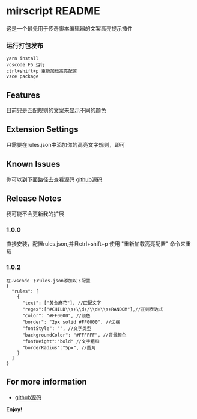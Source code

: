 # mirscript README

这是一个最先用于传奇脚本编辑器的文案高亮提示插件

### 运行打包发布
```
yarn install
vcscode F5 运行
ctrl+shift+p 重新加载高亮配置
vsce package
```

## Features

目前只是匹配规则的文案来显示不同的颜色


## Extension Settings

只需要在rules.json中添加你的高亮文字规则，即可

## Known Issues

你可以到下面路径去查看源码
[github源码](https://github.com/babulin/MirScript.git)

## Release Notes

我可能不会更新我的扩展

### 1.0.0

直接安装，配置rules.json,并且ctrl+shift+p 使用 "重新加载高亮配置" 命令来重载

### 1.0.2
```
在.vscode 下rules.json添加以下配置
{
  "rules": [
    {
      "text": ["黄金麻花"], //匹配文字
      "regex":["#CHILD\\s+\\d+/\\d+\\s+RANDOM"],//正则表达式
      "color": "#FF0000", //颜色
      "border": "2px solid #FF0000", //边框
      "fontStyle": "", //文字类型
      "backgroundColor": "#FFFFFF", //背景颜色
      "fontWeight":"bold" //文字粗细
      "borderRadius":"5px", //圆角
    }
  ]
}
```
## For more information


* [github源码](https://github.com/babulin/MirScript.git)

**Enjoy!**
